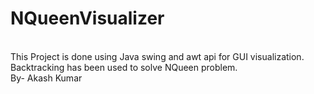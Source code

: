 # NQueenVisualizer
<br>
This Project is done using Java swing and awt api for GUI visualization. 
Backtracking has been used to solve NQueen problem.
<br>
By- Akash Kumar
